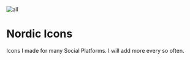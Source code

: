![all](https://user-images.githubusercontent.com/122183931/227809919-71dd458a-3895-4447-927b-064eaf359d80.png)
# Nordic Icons
Icons I made for many Social Platforms. I will add more every so often.

